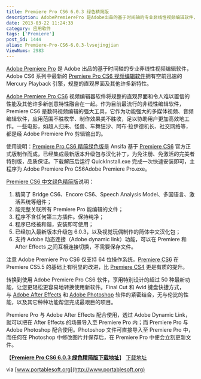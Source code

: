 ```yaml
---
title: Premiere Pro CS6 6.0.3 绿色精简版
description: AdobePremierePro 是Adobe出品的基于时间轴的专业非线性视频编辑软件，AdobeCS6 系列中最新的PremiereProCS6视频编辑软件拥有空前迅速的MercuryPlayback引擎，规整的直观界面及其他许多新特性。AdobePremiereProCS6 视频编辑器软件将规整的直观界面和令人难以置信的性能及其他许
date: 2013-03-22 11:24:33
category: 应用软件
tags: ['Premiere']
post_id: 1444
alias: Premiere-Pro-CS6-6.0.3-lvsejingjian
ViewNums: 2983
---
```


[Adobe Premiere Pro](/blog/premiere-pro-cs6-603-lvsejingjian) 是 Adobe 出品的基于时间轴的专业非线性视频编辑软件，Adobe CS6 系列中最新的 [Premiere Pro CS6 视频编辑软件](/blog/premiere-pro-cs6-603-lvsejingjian)拥有空前迅速的 Mercury Playback 引擎，规整的直观界面及其他许多新特性。

[Adobe Premiere Pro CS6](/blog/premiere-pro-cs6-603-lvsejingjian) 视频编辑器软件将规整的直观界面和令人难以置信的性能及其他许多新创意特性融合在一起。作为目前最流行的非线性编辑软件，Premiere CS6 是数码视频编辑的强大工具，它作为功能强大的多媒体视频、音频编辑软件，应用范围不胜枚举、制作效果美不胜收，足以协助用户更加高效地工作。一些电影，如超人归来、怪兽、车舞狂沙、阿布·拉伊德机长、社交网络等，都是经 Adobe Premiere Pro 剪辑输出的。

使用说明：[Premiere Pro CS6 精简绿色版](/blog/premiere-pro-cs6-603-lvsejingjian)是 Ansifa 基于 [Premiere CS6](/blog/premiere-pro-cs6-603-lvsejingjian) 官方正式版制作而成，已经集成最新版本升级包与汉化补丁，为免注册、免激活的完美者特别版，品质保证。下载解压后运行 QuickInstall.exe 完成一次快速安装即可，主程序为 Adobe Premiere Pro CS6Adobe Premiere Pro.exe。

[Premiere CS6 中文绿色精简版](/blog/premiere-pro-cs6-603-lvsejingjian)说明：

1. 精简了 Bridge CS6、Encore CS6、Speech Analysis Model、多国语言、激活系统等组件；
2. 能完整关联所有 Premiere Pro 能编辑的文件；
3. 程序不含任何第三方插件。保持纯净；
4. 程序已经被和谐，安装即可使用；
5. 已经加入最新版本升级包 6.0.3，以及视觉玩偶制作的简体中文汉化包；
6. 支持 Adobe 动态连接（Adobe dynamic link）功能，可以在 Premiere 和 After Effects 之间互相连接切换，不需要保存文件。

注意 Adobe Premiere Pro CS6 仅支持 64 位操作系统，[Premiere CS6](/blog/premiere-pro-cs6-603-lvsejingjian) 在 Premiere CS5.5 的基础上有明显的改进，比 [Premiere CS4](/blog/adobe-premiere-pro-cs4) 更是有质的提升。

转换到使用 Adobe Premiere Pro CS6 软件，享用特别设计的超过 50 种最新功能，让您更轻松更容易地转换使用新软件。Final Cut 和 Avid 键盘快捷方式，与 [Adobe After Effects](/blog/after-effects-cs6-110212-lvsejingjian) 和 [Adobe Photoshop](/blog/photoshop-cs5-zhongwen-lvse-pojie) 软件的紧密结合，无与伦比的性能，以及其它种种功能帮您完成最艰巨的项目。

Premiere Pro 与 Adobe After Effects 配合使用，透过 Adobe Dynamic Link，就可以把在 After Effects 的场景导入至 Premiere Pro 内；而 Premiere Pro 与 Adobe Photoshop 配合使用。Photoshop 文件可直接导入至 Premiere Pro 中，而任何在 Photoshop 中修改图片并保存后，在 Premiere Pro 中便会立刻更新文件。

【[**Premiere Pro CS6 6.0.3 绿色精简版下载地址**](/blog/premiere-pro-cs6-603-lvsejingjian)】
 [下载地址](download.asp?id=512)

via [www.portablesoft.org](http://www.portablesoft.org)

